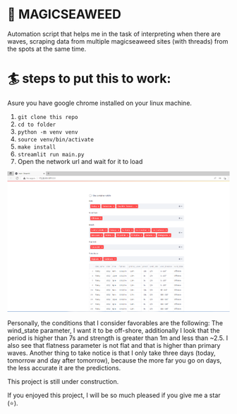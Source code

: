 # 🌊 MAGICSEAWEED

Automation script that helps me in the task of interpreting when there are waves, scraping data from multiple magicseaweed sites (with threads) from the spots at the same time.

# 🏄 steps to put this to work:

Asure you have google chrome installed on your linux machine.

1. ```git clone this repo```
2. ```cd to folder```
3. ```python -m venv venv```
4. ```source venv/bin/activate```
5. ```make install```
6. ```streamlit run main.py```
7. Open the network url and wait for it to load

![alt text](static/result.png)

Personally, the conditions that I consider favorables are the following: The wind_state parameter, I want it to be off-shore, additionally I look that the period is higher than 7s and strength is greater than 1m and less than ~2.5.
I also see that flatness parameter is not flat and that is higher than primary waves.
Another thing to take notice is that I only take three days (today, tomorrow and day after tomorrow), because the more far you go on days, the less accurate it are the predictions.

This project is still under construction.

If you enjoyed this project, I will be so much pleased if you give me a star (⭐).
